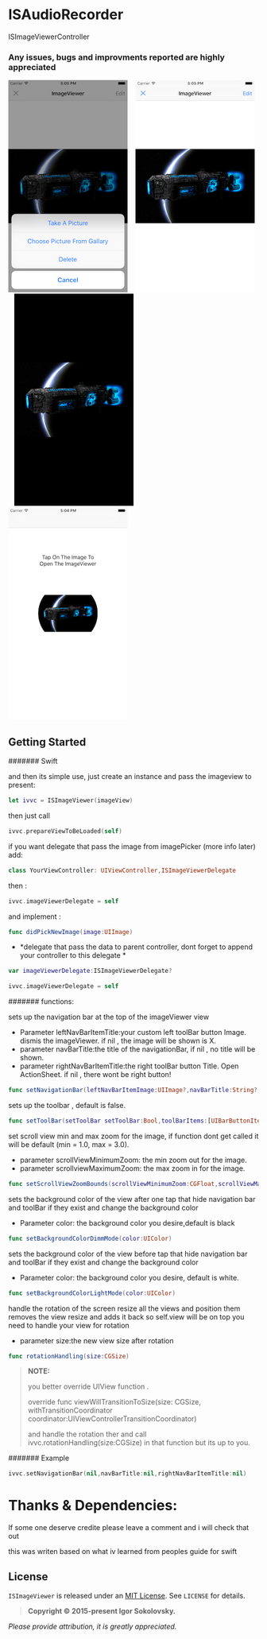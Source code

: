# ISAudioRecorder
ISImageViewerController

### Any issues, bugs and improvments reported are highly appreciated

![Screenshot0][img0] &nbsp;&nbsp; ![Screenshot1][img1] &nbsp;&nbsp; ![Screenshot0][img2] &nbsp;&nbsp; ![Screenshot1][img3] &nbsp;&nbsp;

## Getting Started

####### Swift 

and then its simple use, just create an instance and pass the imageview to present:

````Swift
let ivvc = ISImageViewer(imageView)
````

then just call 

````Swift
ivvc.prepareViewToBeLoaded(self)
````

if you want delegate that pass the image from imagePicker (more info later) add:

````Swift
class YourViewController: UIViewController,ISImageViewerDelegate
````

then :

````Swift
ivvc.imageViewerDelegate = self
````

and implement :

````Swift
func didPickNewImage(image:UIImage)
````

* *delegate that pass the data to parent controller, dont forget to append your controller to this delegate *
````Swift
var imageViewerDelegate:ISImageViewerDelegate?
````

````Swift
ivvc.imageViewerDelegate = self
````

####### functions:

sets up the navigation bar at the top of the imageViewer view

- Parameter leftNavBarItemTitle:your custom left toolBar button Image. dismis the imageViewer. if nil , the image will be shown is X.
- parameter navBarTitle:the title of the navigationBar, if nil , no title will be shown.
- parameter rightNavBarItemTitle:the right toolBar button Title. Open ActionSheet. if nil , there wont be right button!
````Swift
func setNavigationBar(leftNavBarItemImage:UIImage?,navBarTitle:String?,rightNavBarItemTitle:String?)
````

sets up the toolbar , default is false.
````Swift
func setToolBar(setToolBar setToolBar:Bool,toolBarItems:[UIBarButtonItem]?)
````

set scroll view min and max zoom for the image, if function dont get called
it will be default (min = 1.0, max = 3.0).
- parameter scrollViewMinimumZoom: the min zoom out for the image.
- parameter scrollviewMaximumZoom: the max zoom in for the image.
````Swift
func setScrollViewZoomBounds(scrollViewMinimumZoom:CGFloat,scrollViewMaximumZoom:CGFloat)
````

sets the background color of the view after one tap that hide 
navigation bar and toolBar if they exist and change the background color

- Parameter color: the background color you desire,default is black
````Swift
func setBackgroundColorDimmMode(color:UIColor)
````

sets the background color of the view before tap that hide
navigation bar and toolBar if they exist and change the background color

- Parameter color: the background color you desire, default is white.
````Swift
func setBackgroundColorLightMode(color:UIColor)
````

handle the rotation of the screen
resize all the views and position them
removes the view resize and adds it back so self.view will be on top
you need to handle your view for rotation

- parameter size:the new view size after rotation

````Swift
func rotationHandling(size:CGSize)
````

>**NOTE:**
>
> you better override UIView function .
> 
>override func viewWillTransitionToSize(size: CGSize, withTransitionCoordinator coordinator:UIViewControllerTransitionCoordinator) 
>
>and handle the rotation ther and call ivvc.rotationHandling(size:CGSize) in that function but its up to you.

####### Example


````Swift
ivvc.setNavigationBar(nil,navBarTitle:nil,rightNavBarItemTitle:nil)
````

# Thanks & Dependencies:

If some one deserve credite please leave a comment and i will check that out

this was writen based on what iv learned from peoples guide for swift 

## License

`ISImageViewer` is released under an [MIT License](http://opensource.org/licenses/MIT). See `LICENSE` for details.

>**Copyright &copy; 2015-present Igor Sokolovsky.**

*Please provide attribution, it is greatly appreciated.*


[img0]:https://raw.githubusercontent.com/MurLuck/ISImageViewer/master/1.png
[img1]:https://raw.githubusercontent.com/MurLuck/ISImageViewer/master/2.png
[img2]:https://raw.githubusercontent.com/MurLuck/ISImageViewer/master/3.png
[img3]:https://raw.githubusercontent.com/MurLuck/ISImageViewer/master/4.png
